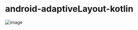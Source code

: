 # android-adaptiveLayout-kotlin
![image](https://user-images.githubusercontent.com/53375007/194175487-9b1c279e-54bc-4c97-9635-e1b344290de1.png)
